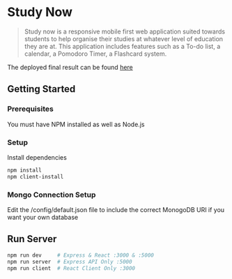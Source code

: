 # Study Now

> Study now is a responsive mobile first web application suited towards students to help organise their studies at whatever level of education they are at. This application includes features such as a To-do list, a calendar, a Pomodoro Timer, a Flashcard system.

The deployed final result can be found [here](https://blooming-savannah-59517.herokuapp.com/)

## Getting Started

### Prerequisites

You must have NPM installed as well as Node.js

### Setup

Install dependencies

```bash
npm install
npm client-install
```

### Mongo Connection Setup

Edit the /config/default.json file to include the correct MonogoDB URI if you want your own database

## Run Server

```bash
npm run dev     # Express & React :3000 & :5000
npm run server  # Express API Only :5000
npm run client  # React Client Only :3000
```
